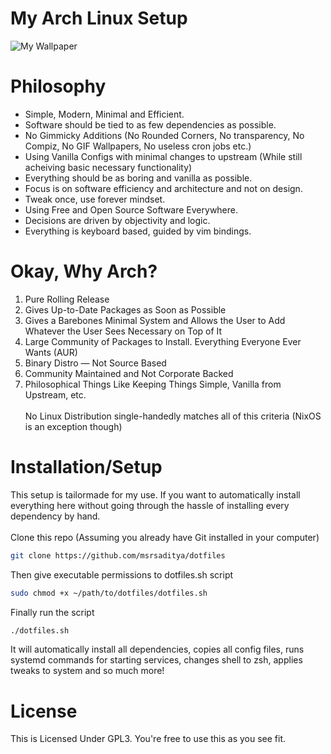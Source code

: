 # My Arch Linux Setup

![My Wallpaper](https://github.com/msrsaditya/dotfiles/blob/main/screenshot.png)

# Philosophy

- Simple, Modern, Minimal and Efficient.
- Software should be tied to as few dependencies as possible.
- No Gimmicky Additions (No Rounded Corners, No transparency, No Compiz, No GIF Wallpapers, No useless cron jobs etc.)
- Using Vanilla Configs with minimal changes to upstream (While still acheiving basic necessary functionality)
- Everything should be as boring and vanilla as possible.
- Focus is on software efficiency and architecture and not on design.
- Tweak once, use forever mindset.
- Using Free and Open Source Software Everywhere.
- Decisions are driven by objectivity and logic.
- Everything is keyboard based, guided by vim bindings.

# Okay, Why Arch?

1. Pure Rolling Release
2. Gives Up-to-Date Packages as Soon as Possible
3. Gives a Barebones Minimal System and Allows the User to Add Whatever the User Sees Necessary on Top of It
4. Large Community of Packages to Install. Everything Everyone Ever Wants (AUR)
5. Binary Distro — Not Source Based
6. Community Maintained and Not Corporate Backed
7. Philosophical Things Like Keeping Things Simple, Vanilla from Upstream, etc. <br><br>
No Linux Distribution single-handedly matches all of this criteria (NixOS is an exception though)

# Installation/Setup
This setup is tailormade for my use. If you want to automatically install everything here without going through the hassle of installing every dependency by hand. <br><br>
Clone this repo (Assuming you already have Git installed in your computer)
```bash
git clone https://github.com/msrsaditya/dotfiles
```
Then give executable permissions to dotfiles.sh script
```bash
sudo chmod +x ~/path/to/dotfiles/dotfiles.sh
```
Finally run the script
```bash
./dotfiles.sh
```
It will automatically install all dependencies, copies all config files, runs systemd commands for starting services, changes shell to zsh, applies tweaks to system and so much more!

# License
This is Licensed Under GPL3. You're free to use this as you see fit.
